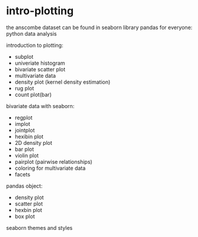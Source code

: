 # intro-plotting
the anscombe dataset can be found in seaborn library
pandas for everyone: python data analysis

introduction to plotting:
- subplot
- univeriate histogram
- bivariate scatter plot
- multivariate data
- density plot (kernel density estimation)
- rug plot
- count plot(bar)

bivariate data with seaborn:
- regplot
- implot
- jointplot
- hexibin plot
- 2D density plot
- bar plot
- violin plot
- pairplot (pairwise relationships)
- coloring for multivariate data
- facets

pandas object:
- density plot
- scatter plot
- hexbin plot
- box plot

seaborn themes and styles
